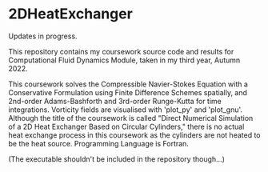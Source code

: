 # 2DHeatExchanger

Updates in progress.

This repository contains my coursework source code and results for Computational Fluid Dynamics Module, taken in my third year, Autumn 2022. 

This coursework solves the Compressible Navier-Stokes Equation with a Conservative Formulation using Finite Difference Schemes spatially, and 2nd-order Adams-Bashforth and 3rd-order Runge-Kutta for time integrations. Vorticity fields are visualised with 'plot_py' and 'plot_gnu'. Although the title of the coursework is called "Direct Numerical Simulation of a 2D Heat Exchanger Based on Circular Cylinders," there is no actual heat exchange process in this coursework as the cylinders are not heated to be the heat source. Programming Language is Fortran. 


(The executable shouldn't be included in the repository though...)
